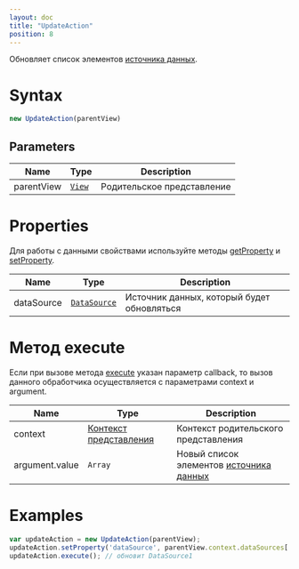 ```yaml
---
layout: doc
title: "UpdateAction"
position: 8
---
```


Обновляет список элементов [источника данных](../../DataSources).

# Syntax

```js
new UpdateAction(parentView)
```
## Parameters

|Name|Type|Description|
|----|----------|---------|
|parentView|[`View`](../../Elements/View/)| Родительское представление |

# Properties

Для работы с данными свойствами используйте методы [getProperty](../BaseAction/BaseAction.getProperty/) и [setProperty](../BaseAction/BaseAction.setProperty/).

|Name|Type|Description|
|----|----|-----------|
|dataSource|[`DataSource`](../../DataSources/)|Источник данных, который будет обновляться|

# Метод execute

Если при вызове метода [execute](../BaseAction/BaseAction.execute/) указан параметр callback, то вызов данного обработчика осуществляется с параметрами context и argument. 

|Name|Type|Description|
|----|----|-----------|
|context|[Контекст представления](../../Context/)|Контекст родительского представления|
|argument.value|`Array`|Новый список элементов [источника данных](../../DataSources)|


# Examples

```js
var updateAction = new UpdateAction(parentView);
updateAction.setProperty('dataSource', parentView.context.dataSources['DataSource1']);
updateAction.execute(); // обновит DataSource1
```